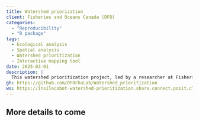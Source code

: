 ```yaml
---
title: Watershed priorization
client: Fisheries and Oceans Canada (DFO)
categories: 
  - "Reproducibility"
  - "R package"
tags: 
  - Ecological analysis 
  - Spatial analysis
  - Watershed prioritization
  - Interactive mapping tool
date: 2025-03-01
description: | 
  This watershed prioritization project, led by a researcher at Fisheries and Oceans Canada (DFO), aims to identify priority watersheds across Canada for four freshwater fish conservation goals: area-based protection, habitat restoration, species at risk management, and invasive species management. Using national spatial data on fish diversity, stressors, and community change, priority areas were mapped based on expert-defined criteria. inSileco contributed by updating the analysis, developing an R package to ensure full reproducibility, and enhancing the existing Shiny app to allow users to generate custom maps that guide conservation efforts.
gh: https://github.com/DFOChuLab/Watershed_prioritization
ws: https://insilecobot-watershed-prioritization.share.connect.posit.cloud/
---
```



## More details to come

